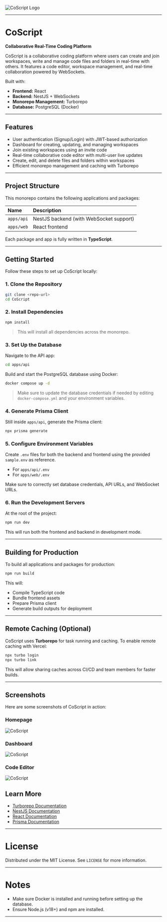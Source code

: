 ![CoScript Logo](./images/logo.png)

---

# CoScript

**Collaborative Real-Time Coding Platform**

CoScript is a collaborative coding platform where users can create and join workspaces, write and manage code files and folders in real-time with others. It features a code editor, workspace management, and real-time collaboration powered by WebSockets.

Built with:
- **Frontend:** React
- **Backend:** NestJS + WebSockets
- **Monorepo Management:** Turborepo
- **Database:** PostgreSQL (Docker)

---
## Features

- User authentication (Signup/Login) with JWT-based authorization
- Dashboard for creating, updating, and managing workspaces
- Join existing workspaces using an invite code
- Real-time collaborative code editor with multi-user live updates
- Create, edit, and delete files and folders within workspaces
- Efficient monorepo management and caching with Turborepo

---

## Project Structure

This monorepo contains the following applications and packages:

| Name | Description |
| :--- | :---------- |
| `apps/api` | NestJS backend (with WebSocket support) |
| `apps/web` | React frontend |

Each package and app is fully written in **TypeScript**.

---


## Getting Started

Follow these steps to set up CoScript locally:

### 1. Clone the Repository

```bash
git clone <repo-url>
cd CoScript
```

### 2. Install Dependencies

```bash
npm install
```

> This will install all dependencies across the monorepo.

### 3. Set Up the Database

Navigate to the API app:

```bash
cd apps/api
```

Build and start the PostgreSQL database using Docker:

```bash
docker compose up -d
```

> Make sure to update the database credentials if needed by editing `docker-compose.yml` and your environment variables.

### 4. Generate Prisma Client

Still inside `apps/api`, generate the Prisma client:

```bash
npx prisma generate
```

### 5. Configure Environment Variables

Create `.env` files for both the backend and frontend using the provided `sample.env` as reference.

- For `apps/api/.env`
- For `apps/web/.env`

Make sure to correctly set database credentials, API URLs, and WebSocket URLs.

### 6. Run the Development Servers

At the root of the project:

```bash
npm run dev
```

This will run both the frontend and backend in development mode.

---

## Building for Production

To build all applications and packages for production:

```bash
npm run build
```

This will:

- Compile TypeScript code
- Bundle frontend assets
- Prepare Prisma client
- Generate build outputs for deployment

---

## Remote Caching (Optional)

CoScript uses **Turborepo** for task running and caching. To enable remote caching with Vercel:

```bash
npx turbo login
npx turbo link
```

This will allow sharing caches across CI/CD and team members for faster builds.

---
## Screenshots

Here are some screenshots of CoScript in action:
### Homepage
![CoScript](./images/home.png)

### Dashboard
![CoScript](./images/dashboard.png)

### Code Editor
![CoScript](./images/editor.png)

## Learn More

- [Turborepo Documentation](https://turbo.build/repo/docs)
- [NestJS Documentation](https://docs.nestjs.com/)
- [React Documentation](https://react.dev/)
- [Prisma Documentation](https://www.prisma.io/docs)

---

# License

Distributed under the MIT License. See `LICENSE` for more information.

---

# Notes

- Make sure Docker is installed and running before setting up the database.
- Ensure Node.js (v18+) and npm are installed.

---
